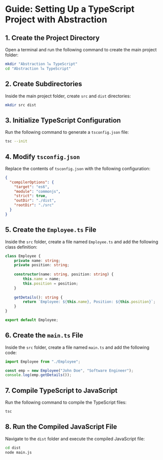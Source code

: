# Guide: Setting Up a TypeScript Project with Abstraction

## 1. Create the Project Directory
Open a terminal and run the following command to create the main project folder:
```sh
mkdir "Abstraction ใน TypeScript"
cd "Abstraction ใน TypeScript"
```

## 2. Create Subdirectories
Inside the main project folder, create `src` and `dist` directories:
```sh
mkdir src dist
```

## 3. Initialize TypeScript Configuration
Run the following command to generate a `tsconfig.json` file:
```sh
tsc --init
```

## 4. Modify `tsconfig.json`
Replace the contents of `tsconfig.json` with the following configuration:
```json
{
  "compilerOptions": {
    "target": "es6",
    "module": "commonjs",
    "strict": true,
    "outDir": "./dist",
    "rootDir": "./src"
  }
}
```

## 5. Create the `Employee.ts` File
Inside the `src` folder, create a file named `Employee.ts` and add the following class definition:
```ts
class Employee {
    private name: string;
    private position: string;
    
    constructor(name: string, position: string) {
        this.name = name;
        this.position = position;
    }
    
    getDetails(): string {
        return `Employee: ${this.name}, Position: ${this.position}`;
    }
}

export default Employee;
```

## 6. Create the `main.ts` File
Inside the `src` folder, create a file named `main.ts` and add the following code:
```ts
import Employee from "./Employee";

const emp = new Employee("John Doe", "Software Engineer");
console.log(emp.getDetails());
```

## 7. Compile TypeScript to JavaScript
Run the following command to compile the TypeScript files:
```sh
tsc
```

## 8. Run the Compiled JavaScript File
Navigate to the `dist` folder and execute the compiled JavaScript file:
```sh
cd dist
node main.js
```
